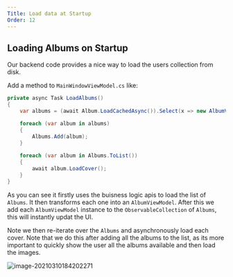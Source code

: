 ```yaml
---
Title: Load data at Startup
Order: 12
---
```


## Loading Albums on Startup

Our backend code provides a nice way to load the users collection from disk.

Add a method to `MainWindowViewModel.cs` like:

```csharp
private async Task LoadAlbums()
{
    var albums = (await Album.LoadCachedAsync()).Select(x => new AlbumViewModel(x));

    foreach (var album in albums)
    {
        Albums.Add(album);
    }
    
    foreach (var album in Albums.ToList())
    {
        await album.LoadCover();
    }
}
```

As you can see it firstly uses the buisness logic apis to load the list of `Albums`. It then transforms each one into an `AlbumViewModel`. After this we add each `AlbumViewModel` instance to the `ObservableCollection` of `Albums`, this will instantly updat the UI.

Note we then re-iterate over the `Albums` and asynchronously load each cover. Note that we do this after adding all the albums to the list, as its more important to quickly show the user all the albums available and then load the images. 

![image-20210310184202271](/Users/danwalmsley/repos/avaloniaui.net/src/AvaloniaUI.Net/wwwroot/docs/advanced-tutorial/images/image-20210310184202271.png)



